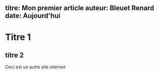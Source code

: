 titre: Mon premier article
auteur: Bleuet Renard
date: Aujourd'hui
---
# Titre 1
## titre 2
Ceci est un autre  site *internet*
